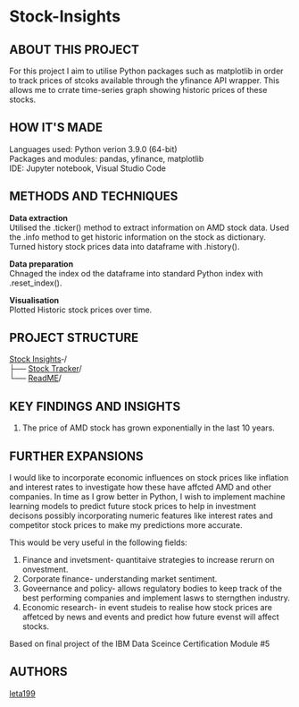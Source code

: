 # Stock-Insights
## ABOUT THIS PROJECT   
For this project I aim to utilise Python packages such as matplotlib in order to track prices of stcoks available  through the yfinance API wrapper. This allows me to crrate time-series graph showing historic prices of these stocks.

## HOW IT'S MADE   
Languages used: Python verion 3.9.0 (64-bit)   
Packages and modules: pandas, yfinance, matplotlib  
IDE: Jupyter notebook, Visual Studio Code 

## METHODS AND TECHNIQUES 
**Data extraction**   
Utilised the .ticker() method to extract information on AMD stock data. 
Used the .info method to get historic information on the stock as dictionary.   
Turned history stock prices data into dataframe with .history().  

**Data preparation**   
Chnaged the index od the dataframe into standard Python index with .reset_index().  

**Visualisation**  
Plotted Historic stock prices over time.

## PROJECT STRUCTURE   
[Stock Insights](https://github.com/leta199/Stock-Tracker-)‐/   
├── [Stock Tracker](https://github.com/leta199/Stock-Tracker-/blob/main/Stock_tracker.ipynb)/    
└── [ReadME](https://github.com/leta199/Stock-Tracker-/blob/main/README.md)/

## KEY FINDINGS AND INSIGHTS  
1) The price of AMD stock has grown exponentially in the last 10 years.

## FURTHER EXPANSIONS  
I would  like to incorporate economic influences on stock prices like inflation and interest rates to investigate how these have affcted AMD and other companies. 
In time as I grow better in Python, I wish to implement machine learning models to predict future stock prices to help in investment decisons possibly incorporating numeric features like interest rates and competitor stock prices to make my predictions more accurate. 

This would be very useful in the following fields: 

1) Finance and invetsment- quantitaive strategies to increase rerurn on onvestment.
2) Corporate finance- understanding market sentiment.
3) Goveernance and policy- allows regulatory bodies to keep track of the best performing companies and implement lasws to sterngthen industry.
4) Economic research- in event studeis to realise how stock prices are affetced by news and events and predict how future evenst will affect stocks.

Based on final project of the IBM Data Sceince Certification Module #5

## AUTHORS  
[leta199](https://github.com/leta199)
